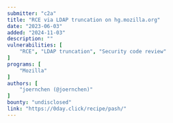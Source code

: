 ```yaml
---
submitter: "c2a"
title: "RCE via LDAP truncation on hg.mozilla.org"
date: "2023-06-03"
added: "2024-11-03"
description: ""
vulnerabilities: [
    "RCE", "LDAP truncation", "Security code review"
]
programs: [
    "Mozilla"
]
authors: [
    "joernchen (@joernchen)"
]
bounty: "undisclosed"
link: "https://0day.click/recipe/pash/"
---
```




